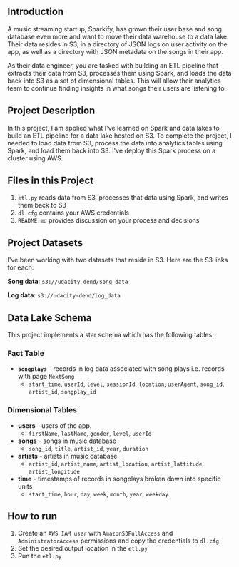## Introduction
A music streaming startup, Sparkify, has grown their user base and song database even more and want to move their data warehouse to a data lake. Their data resides in S3, in a directory of JSON logs on user activity on the app, as well as a directory with JSON metadata on the songs in their app.

As their data engineer, you are tasked with building an ETL pipeline that extracts their data from S3, processes them using Spark, and loads the data back into S3 as a set of dimensional tables. This will allow their analytics team to continue finding insights in what songs their users are listening to.

## Project Description
In this project, I am applied what I've learned on Spark and data lakes to build an ETL pipeline for a data lake hosted on S3. To complete the project, I needed to load data from S3, process the data into analytics tables using Spark, and load them back into S3. I've deploy this Spark process on a cluster using AWS.

## Files in this Project
1. `etl.py` reads data from S3, processes that data using Spark, and writes them back to S3
2. `dl.cfg` contains your AWS credentials 
3. `README.md` provides discussion on your process and decisions

## Project Datasets
I've been working with two datasets that reside in S3. Here are the S3 links for each:

**Song data**: `s3://udacity-dend/song_data`

**Log data**: `s3://udacity-dend/log_data`

## Data Lake Schema
This project implements a star schema which has the following tables.

### Fact Table
* **`songplays`** - records in log data associated with song plays i.e. records with page `NextSong`
    * `start_time`, `userId`, `level`, `sessionId`, `location`, `userAgent`, `song_id`, `artist_id`, `songplay_id`

### Dimensional Tables
* **users** - users of the app.
    * `firstName`, `lastName`, `gender`, `level`, `userId`
* **songs** - songs in music database
    * `song_id`, `title`, `artist_id`, `year`, `duration`
* **artists** - artists in music database
    * `artist_id`, `artist_name`, `artist_location`, `artist_lattitude`, `artist_longitude`
* **time** - timestamps of records in songplays broken down into specific units
    * `start_time`, `hour`, `day`, `week`, `month`, `year`, `weekday`


## How to run
1. Create an `AWS IAM user` with `AmazonS3FullAccess` and `AdministratorAccess` permissions and copy the credentials to `dl.cfg`
2. Set the desired output location in the `etl.py`
3. Run the `etl.py`
